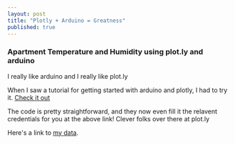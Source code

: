 ```yaml
---
layout: post
title: "Plotly + Arduino = Greatness"
published: true
---
```


### Apartment Temperature and Humidity using plot.ly and arduino

I really like arduino and I really like plot.ly

When I saw a tutorial for getting started with arduino and plotly, I had to try it. [Check it out](https://plot.ly/arduino/dht22-temperature-tutorial/)

The code is pretty straightforward, and they now even fill it the relavent credentials for you at the above link!  Clever folks over there at plot.ly

Here's a link to [my data](https://plot.ly/~rossk/6 "Super Awesome Apartment Data").
